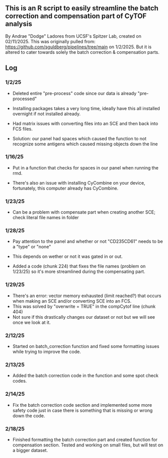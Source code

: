 ## This is an R script to easily streamline the batch correction and compensation part of CyTOF analysis 

By Andrae "Dodge" Ladores from UCSF's Spitzer Lab, created on 02/11/2025. 
This was originally pulled from: https://github.com/sguldberg/pipelines/tree/main on 1/2/2025.
But it is altered to cater towards solely the batch correction & compensation parts.

## Log
### 1/2/25
- Deleted entire "pre-process" code since our data is already "pre-processed"
- Installing packages takes a very long time, ideally have this all installed overnight if not installed already.

- Had matrix issues with converting files into an SCE and then back into FCS files.
- Solution: our panel had spaces which caused the function to not recognize some antigens which caused missing objects down the line

### 1/16/25 
- Put in a function that checks for spaces in our panel when running the rmd.

- There's also an issue with installing CyCombine on your device, fortunately, this computer already has CyCombine.

### 1/23/25
- Can be a problem with compensate part when creating another SCE; check literal file names in folder

### 1/28/25
- Pay attention to the panel and whether or not "CD235CD61" needs to be a "type" or "none"
- This depends on wether or not it was gated in or out.

- Added a code (chunk 224) that fixes the file names (problem on 1/23/25) so it's more streamlined during the compensating part. 

### 1/29/25
- There's an error: vector memory exhausted (limit reached?) that occurs when making an SCE and/or converting SCE into an FCS.
- This was solved by "overwrite = TRUE" in the compCytof line (chunk 404)
- Not sure if this drastically changes our dataset or not but we will see once we look at it.

### 2/12/25
- Started on batch_correction function and fixed some formatting issues while trying to improve the code.

### 2/13/25
- Added the batch correction code in the function and some spot check codes.

### 2/14/25
- Fix the batch correction code section and implemented some more safety code just in case there is something that is missing or wrong down the code.

### 2/18/25
- Finished formatting the batch correction part and created function for compensation section. Tested and working on small files, but will test on a bigger dataset.
